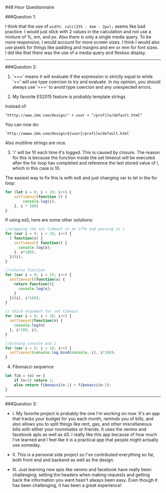 #48 Hour Questionnaire

###Question 1:

I think that the use of `width: calc(25% - 4em - 2px);` seems like bad practice. I would just stick with 2 values in the calculation and not use a mixture of %, em, and px. Also there is only a single media query. To be more responsive, I would account for more screen sizes. I think I would also use pixels for things like padding and margins and em or rem for font sizes. I did like that there was the use of a media query and flexbox display.

***

###Question 2:

1. '===' means it will evaluate if the expression is strictly equal to while '==' will use type coercion to try and evaluate. In my opinion, you should always use '===' to avoid type coercion and any unexpected errors.

2. My favorite ES2015 feature is probably template strings

Instead of:
```
"htttp://www.ibm.com/design/" + user + "/profile/default.html"
```
You can now do:
```
`http://wwww.ibm.com/design/${user}/profile/default.html`
```
Also multiline strings are nice.

3. 'i' will be 10 each time it's logged. This is caused by closure. The reason for this is because the function inside the set timeout will be executed after the for loop has completed and reference the last stored value of i, which in this case is 10.

The easiest way to fix this is with es6 and just changing var to let in the for loop:
```javascript
for (let i = 0; i < 10; i++) {
    setTimeout(function () {
        console.log(i);
    }, i * 100)
}
```
If using es5, here are some other solutions:
```javascript
//wrapping the set timeout in an iffe and passing in i
for (var i = 0; i < 10; i++) {
  ( function(x) {
    setTimeout( function() {
      console.log(x);
    }, x*100);
  })(i);
}

//returns function
for (var i = 0; i < 10; i++) {
  setTimeout((function(x) {
    return function(){
      console.log(x);
    }
  })(i), i*100);
}

// third argument for set timeout
for (var i = 0; i < 10; i++) {
  setTimeout(function(n) {
    console.log(n)
  }, i*100, i);
}

//binding console and i
for (var i = 0; i < 10; i++) {
  setTimeout(console.log.bind(console, i), i*100);
}

```

4. Fibonacci sequence

```javascript
let fib = (n) => {
    if (n<3) return 1;
    else return fibonacci(n-1) + fibonacci(n-2);
}
```
***

###Question 3:
- I. My favorite project is probably the one I'm working on now. It's an app that tracks your budget for you each month, reminds you of bills, and also allows you to split things like rent, gas, and other miscellaneous bills with either your roommates or friends. It uses the venmo and facebook apis as well as d3. I really like this app because of how much I've learned and I feel like it is a practical app that people might actually use someday.

- II. This is a personal side project so I've contributed everything so far, both front end and backend as well as the design.

- III. Just learning new apis like venmo and facebook have really been challenging; setting the headers when making requests and getting back the information you want hasn't always been easy. Even though it has been challenging, it has been a great experience!
